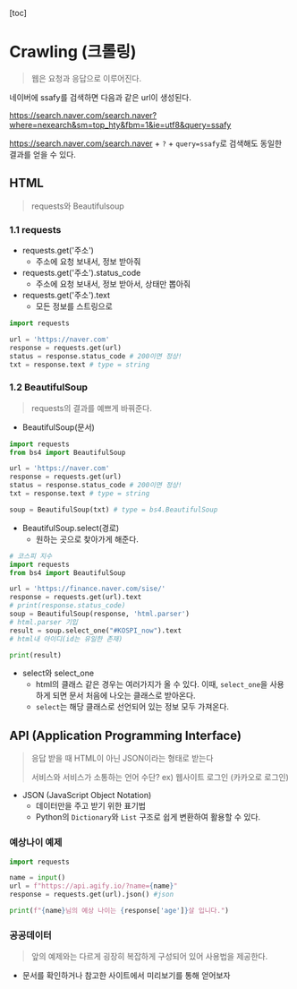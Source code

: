 [toc]



# Crawling (크롤링)

> 웹은 요청과 응답으로 이루어진다.



네이버에 ssafy를 검색하면 다음과 같은 url이 생성된다.

https://search.naver.com/search.naver?where=nexearch&sm=top_hty&fbm=1&ie=utf8&query=ssafy



https://search.naver.com/search.naver + `?` + `query=ssafy`로 검색해도 동일한 결과를 얻을 수 있다.



## HTML

> requests와 Beautifulsoup



### 1.1 requests

- requests.get('주소')
  - 주소에 요청 보내서, 정보 받아줘
- requests.get('주소').status_code
  - 주소에 요청 보내서, 정보 받아서, 상태만 뽑아줘
- requests.get('주소').text
  - 모든 정보를 스트링으로



```python
import requests

url = 'https://naver.com'
response = requests.get(url)
status = response.status_code # 200이면 정상!
txt = response.text # type = string
```



### 1.2 BeautifulSoup

> requests의 결과를 예쁘게 바꿔준다.



- BeautifulSoup(문서)

```python
import requests
from bs4 import BeautifulSoup

url = 'https://naver.com'
response = requests.get(url)
status = response.status_code # 200이면 정상!
txt = response.text # type = string

soup = BeautifulSoup(txt) # type = bs4.BeautifulSoup
```

- BeautifulSoup.select(경로)
  - 원하는 곳으로 찾아가게 해준다.



```python
# 코스피 지수
import requests
from bs4 import BeautifulSoup

url = 'https://finance.naver.com/sise/'
response = requests.get(url).text
# print(response.status_code)
soup = BeautifulSoup(response, 'html.parser')
# html.parser 기입
result = soup.select_one("#KOSPI_now").text
# html내 아이디(id는 유일한 존재)

print(result)
```



- select와 select_one
  - html의 클래스 같은 경우는 여러가지가 올 수 있다. 이때, `select_one`을 사용하게 되면 문서 처음에 나오는 클래스로 받아온다.
  - `select`는 해당 클래스로 선언되어 있는 정보 모두 가져온다.



## API (Application Programming Interface)

> 응답 받을 때 HTML이 아닌 JSON이라는 형태로 받는다
>
> 서비스와 서비스가 소통하는 언어 수단? ex) 웹사이트 로그인 (카카오로 로그인)



- JSON (JavaScript Object Notation)
  - 데이터만을 주고 받기 위한 표기법
  - Python의 `Dictionary`와 `List` 구조로 쉽게 변환하여 활용할 수 있다.



### 예상나이 예제

```python
import requests

name = input()
url = f"https://api.agify.io/?name={name}"
response = requests.get(url).json() #json

print(f"{name}님의 예상 나이는 {response['age']}살 입니다.")
```



### 공공데이터

> 앞의 예제와는 다르게 굉장히 복잡하게 구성되어 있어 사용법을 제공한다.

- 문서를 확인하거나 참고한 사이트에서 미리보기를 통해 얻어보자